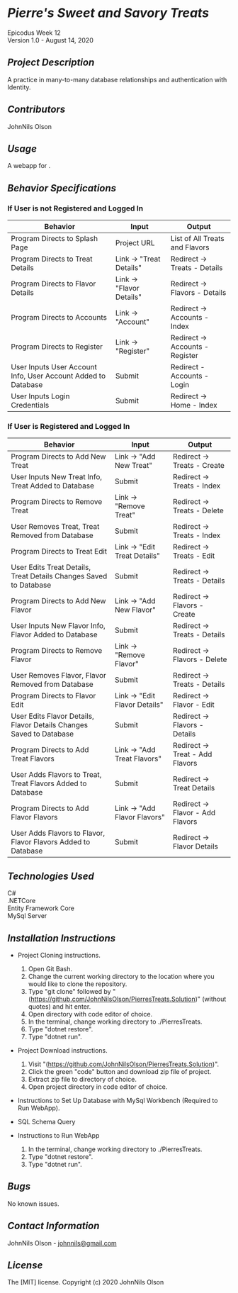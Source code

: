 # _Pierre's Sweet and Savory Treats_
Epicodus Week 12  
Version 1.0 - August 14, 2020 

## _Project Description_
A practice in many-to-many database relationships and authentication with Identity. 

## _Contributors_
JohnNils Olson

## _Usage_
A webapp for .

## _Behavior Specifications_
### If User is not Registered and Logged In ###

| Behavior | Input | Output |
| ---- | ---- | ---- |
| Program Directs to Splash Page | Project URL | List of All Treats and Flavors |
| Program Directs to Treat Details | Link -> "Treat Details" | Redirect -> Treats - Details |
| Program Directs to Flavor Details | Link -> "Flavor Details" | Redirect -> Flavors - Details |
| Program Directs to Accounts | Link -> "Account" | Redirect -> Accounts - Index |
| Program Directs to Register | Link -> "Register" | Redirect -> Accounts - Register |
| User Inputs User Account Info, User Account Added to Database | Submit | Redirect - Accounts - Login |
| User Inputs Login Credentials | Submit | Redirect -> Home - Index |  
  
### If User is Registered and Logged In ###

| Behavior | Input | Output |
| ---- | ---- | ---- |
| Program Directs to Add New Treat | Link -> "Add New Treat" | Redirect -> Treats - Create | 
| User Inputs New Treat Info, Treat Added to Database | Submit | Redirect -> Treats - Index |
| Program Directs to Remove Treat | Link -> "Remove Treat" | Redirect -> Treats - Delete
| User Removes Treat, Treat Removed from Database | Submit | Redirect -> Treats - Index |
| Program Directs to Treat Edit | Link -> "Edit Treat Details" | Redirect -> Treats - Edit |
| User Edits Treat Details, Treat Details Changes Saved to Database | Submit | Redirect -> Treats - Details |
| Program Directs to Add New Flavor  | Link -> "Add New Flavor" | Redirect -> Flavors - Create |
| User Inputs New Flavor Info, Flavor Added to Database | Submit | Redirect -> Treats - Details |
| Program Directs to Remove Flavor | Link -> "Remove Flavor" | Redirect -> Flavors - Delete
| User Removes Flavor, Flavor Removed from Database | Submit | Redirect -> Treats - Details |
| Program Directs to Flavor Edit | Link -> "Edit Flavor Details" | Redirect -> Flavor - Edit |
| User Edits Flavor Details, Flavor Details Changes Saved to Database | Submit | Redirect -> Flavors - Details |
| Program Directs to Add Treat Flavors | Link -> "Add Treat Flavors" | Redirect -> Treat - Add Flavors |
| User Adds Flavors to Treat, Treat Flavors Added to Database | Submit | Redirect -> Treat Details |
| Program Directs to Add Flavor Flavors | Link -> "Add Flavor Flavors" | Redirect -> Flavor - Add Flavors |
| User Adds Flavors to Flavor, Flavor Flavors Added to Database | Submit | Redirect -> Flavor Details |

## _Technologies Used_
C#  
.NETCore  
Entity Framework Core  
MySql Server

## _Installation Instructions_
* Project Cloning instructions.
  1. Open Git Bash.
  2. Change the current working directory to the location where you would like to clone the repository.
  3. Type "git clone" followed by "(https://github.com/JohnNilsOlson/PierresTreats.Solution)" (without quotes) and hit enter.
  4. Open directory with code editor of choice.
  5. In the terminal, change working directory to ./PierresTreats.
  6. Type "dotnet restore".
  7. Type "dotnet run".

* Project Download instructions.
  1. Visit "(https://github.com/JohnNilsOlson/PierresTreats.Solution)".
  2. Click the green "code" button and download zip file of project.
  3. Extract zip file to directory of choice.
  4. Open project directory in code editor of choice.

* Instructions to Set Up Database with MySql Workbench (Required to Run WebApp).
  

* SQL Schema Query

  

* Instructions to Run WebApp
  1. In the terminal, change working directory to ./PierresTreats.
  2. Type "dotnet restore".
  3. Type "dotnet run".

## _Bugs_
No known issues.

## _Contact Information_
JohnNils Olson - johnnils@gmail.com  

## _License_
The [MIT] license.
Copyright (c) 2020 JohnNils Olson